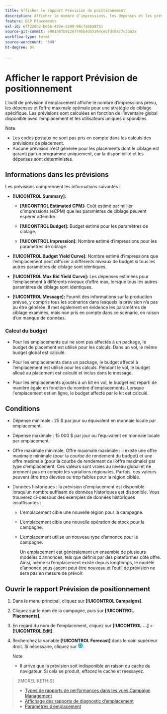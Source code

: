 ```yaml
---
title: Afficher le rapport Prévision de positionnement
description: Afficher le nombre d’impressions, les dépenses et les prévisions maximales optimales pour une stratégie de ciblage spécifique pour un emplacement.
feature: DSP Placements
exl-id: 6ff228b2-b656-493e-a299-98c7a68a0f51
source-git-commit: e901087b9128779bb4d55194cebfdc84c7c2ba2a
workflow-type: tm+mt
source-wordcount: '549'
ht-degree: 0%

---
```


# Afficher le rapport Prévision de positionnement

<!-- Does this really belong in the Campaign Management > Reports section or in the Placements section? -->

L’outil de prévision d’emplacement affiche le nombre d’impressions prévu, les dépenses et l’offre maximale optimale pour une stratégie de ciblage spécifique. Les prévisions sont calculées en fonction de l’inventaire global disponible avec l’emplacement et les utilisateurs uniques disponibles.

>[!NOTE]
>
>* Les codes postaux ne sont pas pris en compte dans les calculs des prévisions de placement.
>* Aucune prévision n’est générée pour les placements dont le ciblage est garanti par un programme uniquement, car la disponibilité et les dépenses sont déterministes.

## Informations dans les prévisions

Les prévisions comprennent les informations suivantes :

* **[!UICONTROL Summary]:**

   * **[!UICONTROL Estimated CPM]:** Coût estimé par millier d’impressions (eCPM) que les paramètres de ciblage peuvent espérer atteindre.

   * **[!UICONTROL Budget]:** Budget estimé pour les paramètres de ciblage.

   * **[!UICONTROL Impression]:** Nombre estimé d’impressions pour les paramètres de ciblage.

* **[!UICONTROL Budget Yield Curve]:** Nombre estimé d’impressions que l’emplacement peut diffuser à différents niveaux de budget si tous les autres paramètres de ciblage sont identiques.

* **[!UICONTROL Max Bid Yield Curve]:** Les dépenses estimées pour l’emplacement à différents niveaux d’offre max, lorsque tous les autres paramètres de ciblage sont identiques.

* **[!UICONTROL Message]:** Fournit des informations sur la production prévue, y compris tous les scénarios dans lesquels la prévision n’a pas pu être générée. Il met également en évidence les paramètres de ciblage examinés, mais non pris en compte dans ce scénario, en raison d’un manque de données.

### Calcul du budget

* Pour les emplacements qui ne sont pas affectés à un package, le budget de placement est utilisé pour les calculs. Dans un vol, le même budget global est calculé.

* Pour les emplacements dans un package, le budget affecté à l’emplacement est utilisé pour les calculs. Pendant le vol, le budget alloué au placement est calculé et inclus dans le message.

* Pour les emplacements ajoutés à un kit en vol, le budget est réparti de manière égale en fonction du nombre d&#39;emplacements. Lorsque l&#39;emplacement est en ligne, le budget affecté par le kit est calculé.

## Conditions

* Dépense minimale : 25 $ par jour ou équivalent en monnaie locale par emplacement.

* Dépense maximale : 15 000 $ par jour ou l’équivalent en monnaie locale par emplacement.

* Offre maximale minimale, Offre maximale maximale : il existe une offre maximale minimale (pour la courbe de rendement du budget) et une offre maximale (pour la courbe de rendement de l’offre maximale) par type d’emplacement. Ces valeurs sont vraies au niveau global et ne prennent pas en compte les variations régionales. Parfois, ces valeurs peuvent être trop élevées ou trop faibles pour la région ciblée.

* Données historiques : la prévision d’emplacement est disponible lorsqu’un nombre suffisant de données historiques est disponible. Vous trouverez ci-dessous des exemples de données historiques insuffisantes :

   * L’emplacement cible une nouvelle région pour la campagne.

   * L’emplacement cible une nouvelle opération de stock pour la campagne.

   * L’emplacement utilise un nouveau type d’annonce pour la campagne.

     Un emplacement est généralement un ensemble de plusieurs modèles d’annonces, tels que définis par des plateformes côté offre. Ainsi, même si l’emplacement existe depuis longtemps, le modèle d’annonce sous-jacent peut être nouveau et l’outil de prévision ne sera pas en mesure de prévoir.

## Ouvrir le rapport Prévision de positionnement

1. Dans le menu principal, cliquez sur **[!UICONTROL Campaigns]**.

1. Cliquez sur le nom de la campagne, puis sur **[!UICONTROL Placements]**.

1. En regard du nom de l’emplacement, cliquez sur  **[!UICONTROL ...]** > **[!UICONTROL Edit]**.

1. Recherchez la variable **[!UICONTROL Forecast]** dans le coin supérieur droit. Si nécessaire, cliquez sur ![Prévisions](/help/dsp/assets/placement-forecast.png).

   >[!NOTE]
   >
   >* Il arrive que la prévision soit indisponible en raison du cache du navigateur. Si cela se produit, effacez le cache et réessayez.

>[!MORELIKETHIS]
>
>* [Types de rapports de performances dans les vues Campaign Management](campaign-reports-about.md)
>* [Affichage des rapports de diagnostic d’emplacement](/help/dsp/campaign-management/reports/placement-diagnostics.md)
>* [Paramètres d’emplacement](/help/dsp/campaign-management/placements/placement-settings.md)
